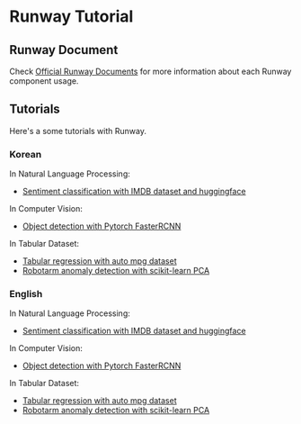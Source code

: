 # Runway Tutorial

## Runway Document

Check [Official Runway Documents](https://docs.mrxrunway.ai/docs) for more information about each Runway component usage.

## Tutorials

Here's a some tutorials with Runway.

### Korean

In Natural Language Processing:

- [Sentiment classification with IMDB dataset and huggingface](kor/sentiment_classification_with_huggingface/README.md)

In Computer Vision:

- [Object detection with Pytorch FasterRCNN](kor/object_detection/README.md)

In Tabular Dataset:

- [Tabular regression with auto mpg dataset](kor/auto_mpg_regression/README.md)
- [Robotarm anomaly detection with scikit-learn PCA](kor/robotarm_anomaly_detection/README.md)

### English

In Natural Language Processing:

- [Sentiment classification with IMDB dataset and huggingface](en/sentiment_classification_with_huggingface/README.md)

In Computer Vision:

- [Object detection with Pytorch FasterRCNN](en/object_detection/README.md)

In Tabular Dataset:

- [Tabular regression with auto mpg dataset](en/auto_mpg_regression/README.md)
- [Robotarm anomaly detection with scikit-learn PCA](en/robotarm_anomaly_detection/README.md)
